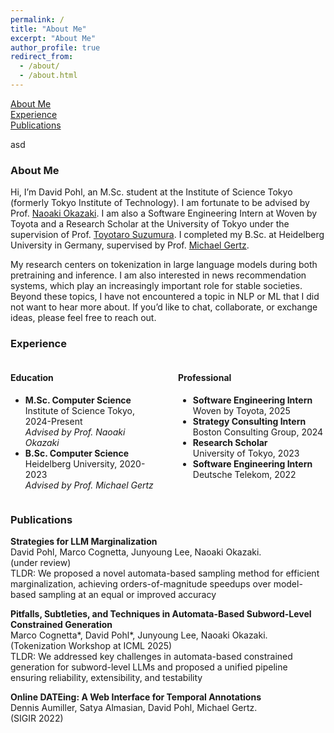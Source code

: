 ```yaml
---
permalink: /
title: "About Me"
excerpt: "About Me"
author_profile: true
redirect_from: 
  - /about/
  - /about.html
---
```


[About Me](#aboutme)\
[Experience](#experience)\
[Publications](#publications)

asd
### About Me
Hi, I’m David Pohl, an M.Sc. student at the Institute of Science Tokyo (formerly Tokyo Institute of Technology). I am fortunate to be advised by Prof. [Naoaki Okazaki](https://www.chokkan.org/index.en.html). I am also a Software Engineering Intern at Woven by Toyota and a Research Scholar at the University of Tokyo under the supervision of Prof. [Toyotaro Suzumura](https://sites.google.com/view/toyolab/suzumura-1).
I completed my B.Sc. at Heidelberg University in Germany, supervised by Prof. [Michael Gertz](https://ds.ifi.uni-heidelberg.de/team/gertz/).

My research centers on tokenization in large language models during both pretraining and inference. I am also interested in news recommendation systems, which play an increasingly important role for stable societies.
Beyond these topics, I have not encountered a topic in NLP or ML that I did not want to hear more about. If you’d like to chat, collaborate, or exchange ideas, please feel free to reach out.



### Experience
<div style="display: grid; grid-template-columns: 1fr 1fr; gap: 2rem;">
  <div>
    <h4>Education</h4>
    <ul>
      <li>
        <strong>M.Sc. Computer Science</strong><br>
        Institute of Science Tokyo, 2024-Present<br>
        <em>Advised by Prof. Naoaki Okazaki</em>
      </li>
      <li>
        <strong>B.Sc. Computer Science</strong><br>
        Heidelberg University, 2020-2023<br>
        <em>Advised by Prof. Michael Gertz</em>
      </li>
    </ul>
  </div>
  <div>
    <h4>Professional</h4>
    <ul>
      <li>
        <strong>Software Engineering Intern</strong><br>
        Woven by Toyota, 2025
      </li>
      <li>
        <strong>Strategy Consulting Intern</strong><br>
        Boston Consulting Group, 2024
      </li>
      <li>
        <strong>Research Scholar</strong><br>
        University of Tokyo, 2023<br>
      </li>
      <li>
        <strong>Software Engineering Intern</strong><br>
        Deutsche Telekom, 2022<br>
      </li>
    </ul>
  </div>
</div>

### Publications

**Strategies for LLM Marginalization**\
David Pohl, Marco Cognetta, Junyoung Lee, Naoaki Okazaki.\
(under review)\
TLDR: We proposed a novel automata-based sampling method for efficient marginalization, achieving orders-of-magnitude speedups over model-based sampling at an equal or improved accuracy

**Pitfalls, Subtleties, and Techniques in Automata-Based Subword-Level Constrained Generation**\
Marco Cognetta*, David Pohl*, Junyoung Lee, Naoaki Okazaki.\
(Tokenization Workshop at ICML 2025)\
TLDR: We addressed key challenges in automata-based constrained generation for subword-level LLMs and proposed a unified pipeline ensuring reliability, extensibility, and testability

**Online DATEing: A Web Interface for Temporal Annotations**\
Dennis Aumiller, Satya Almasian, David Pohl, Michael Gertz.\
(SIGIR 2022)
